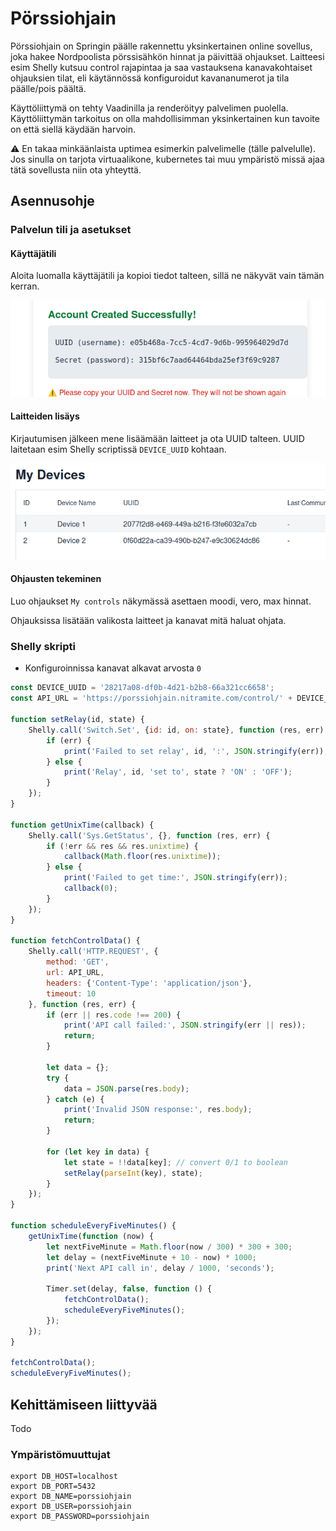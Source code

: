 # Pörssiohjain

Pörssiohjain on Springin päälle rakennettu yksinkertainen online sovellus, joka hakee Nordpoolista pörssisähkön hinnat
ja päivittää ohjaukset. Laitteesi esim Shelly kutsuu control rajapintaa ja saa vastauksena kanavakohtaiset ohjauksien
tilat, eli käytännössä konfiguroidut kavananumerot ja tila päälle/pois päältä.

Käyttöliittymä on tehty Vaadinilla ja renderöityy palvelimen puolella. Käyttöliittymän tarkoitus on olla mahdollisimman
yksinkertainen kun tavoite on että siellä käydään harvoin.

⚠️ En takaa minkäänlaista uptimea esimerkin palvelimelle (tälle palvelulle). Jos sinulla on tarjota virtuaalikone,
kubernetes tai muu ympäristö missä ajaa tätä sovellusta niin ota yhteyttä.

## Asennusohje

### Palvelun tili ja asetukset

#### Käyttäjätili

Aloita luomalla käyttäjätili ja kopioi tiedot talteen, sillä ne näkyvät vain tämän kerran.

![account](./doc/account.png)

#### Laitteiden lisäys

Kirjautumisen jälkeen mene lisäämään laitteet ja ota UUID talteen.
UUID laitetaan esim Shelly scriptissä `DEVICE_UUID` kohtaan.

![my-devices](./doc/my_devices.png)

#### Ohjausten tekeminen

Luo ohjaukset `My controls` näkymässä asettaen moodi, vero, max hinnat.

Ohjauksissa lisätään valikosta laitteet ja kanavat mitä haluat ohjata.

### Shelly skripti

* Konfiguroinnissa kanavat alkavat arvosta `0`

```javascript
const DEVICE_UUID = '28217a08-df0b-4d21-b2b8-66a321cc6658';
const API_URL = 'https://porssiohjain.nitramite.com/control/' + DEVICE_UUID;

function setRelay(id, state) {
    Shelly.call('Switch.Set', {id: id, on: state}, function (res, err) {
        if (err) {
            print('Failed to set relay', id, ':', JSON.stringify(err));
        } else {
            print('Relay', id, 'set to', state ? 'ON' : 'OFF');
        }
    });
}

function getUnixTime(callback) {
    Shelly.call('Sys.GetStatus', {}, function (res, err) {
        if (!err && res && res.unixtime) {
            callback(Math.floor(res.unixtime));
        } else {
            print('Failed to get time:', JSON.stringify(err));
            callback(0);
        }
    });
}

function fetchControlData() {
    Shelly.call('HTTP.REQUEST', {
        method: 'GET',
        url: API_URL,
        headers: {'Content-Type': 'application/json'},
        timeout: 10
    }, function (res, err) {
        if (err || res.code !== 200) {
            print('API call failed:', JSON.stringify(err || res));
            return;
        }

        let data = {};
        try {
            data = JSON.parse(res.body);
        } catch (e) {
            print('Invalid JSON response:', res.body);
            return;
        }

        for (let key in data) {
            let state = !!data[key]; // convert 0/1 to boolean
            setRelay(parseInt(key), state);
        }
    });
}

function scheduleEveryFiveMinutes() {
    getUnixTime(function (now) {
        let nextFiveMinute = Math.floor(now / 300) * 300 + 300;
        let delay = (nextFiveMinute + 10 - now) * 1000;
        print('Next API call in', delay / 1000, 'seconds');

        Timer.set(delay, false, function () {
            fetchControlData();
            scheduleEveryFiveMinutes();
        });
    });
}

fetchControlData();
scheduleEveryFiveMinutes();
```

## Kehittämiseen liittyvää

Todo

### Ympäristömuuttujat

```env
export DB_HOST=localhost
export DB_PORT=5432
export DB_NAME=porssiohjain
export DB_USER=porssiohjain
export DB_PASSWORD=porssiohjain
``` 
